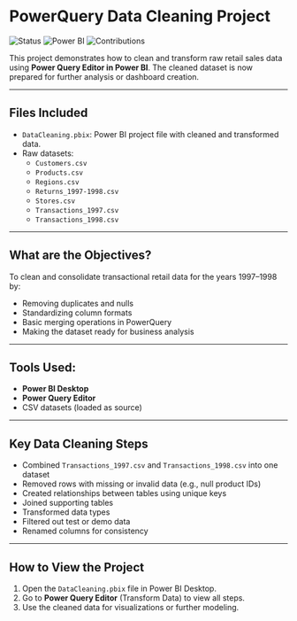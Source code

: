 # PowerQuery Data Cleaning Project
![Status](https://img.shields.io/badge/Project%20Status-Completed-brightgreen)
![Power BI](https://img.shields.io/badge/Built%20With-Power%20BI-blue)
![Contributions](https://img.shields.io/badge/Contributions-Welcome-orange)

This project demonstrates how to clean and transform raw retail sales data using **Power Query Editor in Power BI**. The cleaned dataset is now prepared for further analysis or dashboard creation.

---

## Files Included

- `DataCleaning.pbix`: Power BI project file with cleaned and transformed data.
- Raw datasets:
  - `Customers.csv`
  - `Products.csv`
  - `Regions.csv`
  - `Returns_1997-1998.csv`
  - `Stores.csv`
  - `Transactions_1997.csv`
  - `Transactions_1998.csv`

---

## What are the Objectives?

To clean and consolidate transactional retail data for the years 1997–1998 by:
- Removing duplicates and nulls
- Standardizing column formats
- Basic merging operations in PowerQuery
- Making the dataset ready for business analysis

---

## Tools Used:

- **Power BI Desktop**
- **Power Query Editor**
- CSV datasets (loaded as source)

---

## Key Data Cleaning Steps

- Combined `Transactions_1997.csv` and `Transactions_1998.csv` into one dataset
- Removed rows with missing or invalid data (e.g., null product IDs)
- Created relationships between tables using unique keys
- Joined supporting tables
- Transformed data types
- Filtered out test or demo data
- Renamed columns for consistency

---

## How to View the Project

1. Open the `DataCleaning.pbix` file in Power BI Desktop.
2. Go to **Power Query Editor** (Transform Data) to view all steps.
3. Use the cleaned data for visualizations or further modeling.


